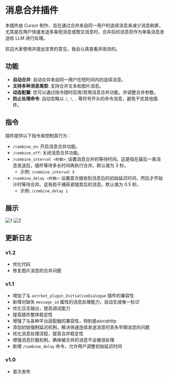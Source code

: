 # 消息合并插件

本插件由 Cursor 制作，旨在通过合并来自同一用户的连续消息来减少消息刷屏，尤其是在用户快速发送多条短消息或图文消息时。合并后的消息将作为单条消息发送给 LLM 进行处理。

欢迎大家使用并提出宝贵的意见，我会认真查看并改进的。

## 功能

- **自动合并**: 自动合并来自同一用户在短时间内的连续消息。
- **支持多种消息类型**: 支持合并文本和图片消息。
- **动态配置**: 您可以通过指令随时启用/禁用消息合并功能，并调整合并参数。
- **防止处理命令**: 自动忽略以 `/`, `!`, `.` 等符号开头的命令消息，避免干扰其他插件。

## 指令

插件提供以下指令来控制其行为：

- `/combine_on`: 开启消息合并功能。
- `/combine_off`: 关闭消息合并功能。
- `/combine_interval <秒数>`: 设置消息合并的等待时间。这是指在最后一条消息发送后，插件等待多长时间再执行合并。默认值为 3 秒。
  - 示例: `/combine_interval 5`
- `/combine_delay <秒数>`: 设置首次接收到消息后的初始延迟时间，然后才开始计时等待合并。这有助于捕获紧随其后的消息。默认值为 0.5 秒。
  - 示例: `/combine_delay 1`

## 展示
![1](https://fultal.qinyan.org/Snipaste_2025-05-03_19-11-43.png)
![2](https://fultal.qinyan.org/Snipaste_2025-05-03_19-13-00.png)


## 更新日志

### v1.2
- 优化代码
- 修复图片消息的合并问题

### v1.1
- 增加了与 `astrbot_plugin_InitiativeDialogue` 插件的兼容性
- 新增对缺失 `message_id` 属性的消息处理能力，自动生成唯一标识
- 优化日志输出，提高调试能力
- 提高插件整体稳定性
- 增强了与各种平台适配器的兼容性，特别是aiocqhttp
- 添加初始强制延迟机制，解决快速连续发送消息时丢失早期消息的问题
- 优化消息处理流程，提高合并稳定性
- 增强消息拦截机制，确保被合并的消息不会被误处理
- 新增 `/combine_delay` 命令，允许用户调整初始延迟时间

### v1.0
- 首次发布

